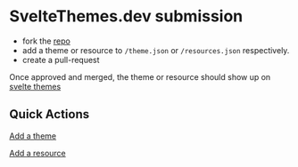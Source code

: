 # SvelteThemes.dev submission

- fork the [repo](https://github.com/sharu725/sveltethemes)
- add a theme or resource to ``/theme.json`` or ``/resources.json`` respectively.
- create a pull-request

Once approved and merged, the theme or resource should show up on [svelte themes](https://sveltethemes.dev)

## Quick Actions
[Add a theme](https://github.dev/sharu725/sveltethemes/blob/main/themes.json)

[Add a resource](https://github.dev/sharu725/sveltethemes/blob/main/resources.json)